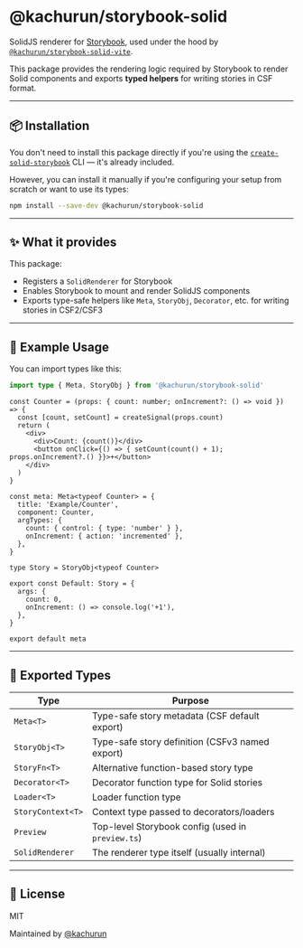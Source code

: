 # @kachurun/storybook-solid

SolidJS renderer for [Storybook](https://storybook.js.org/), used under the hood by [`@kachurun/storybook-solid-vite`](https://www.npmjs.com/package/@kachurun/storybook-solid-vite).

This package provides the rendering logic required by Storybook to render Solid components and exports **typed helpers** for writing stories in CSF format.

---

## 📦 Installation

You don't need to install this package directly if you're using the [`create-solid-storybook`](https://www.npmjs.com/package/create-solid-storybook) CLI — it's already included.

However, you can install it manually if you're configuring your setup from scratch or want to use its types:

```bash
npm install --save-dev @kachurun/storybook-solid
```

---

## ✨ What it provides

This package:

- Registers a `SolidRenderer` for Storybook
- Enables Storybook to mount and render SolidJS components
- Exports type-safe helpers like `Meta`, `StoryObj`, `Decorator`, etc. for writing stories in CSF2/CSF3

---

## 🧩 Example Usage

You can import types like this:

```ts
import type { Meta, StoryObj } from '@kachurun/storybook-solid'
```

```tsx
const Counter = (props: { count: number; onIncrement?: () => void }) => {
  const [count, setCount] = createSignal(props.count)
  return (
    <div>
      <div>Count: {count()}</div>
      <button onClick={() => { setCount(count() + 1); props.onIncrement?.() }}>+</button>
    </div>
  )
}

const meta: Meta<typeof Counter> = {
  title: 'Example/Counter',
  component: Counter,
  argTypes: {
    count: { control: { type: 'number' } },
    onIncrement: { action: 'incremented' },
  },
}

type Story = StoryObj<typeof Counter>

export const Default: Story = {
  args: {
    count: 0,
    onIncrement: () => console.log('+1'),
  },
}

export default meta
```

---

## 🧠 Exported Types

| Type              | Purpose                                           |
| ----------------- | ------------------------------------------------- |
| `Meta<T>`         | Type-safe story metadata (CSF default export)     |
| `StoryObj<T>`     | Type-safe story definition (CSFv3 named export)   |
| `StoryFn<T>`      | Alternative function-based story type             |
| `Decorator<T>`    | Decorator function type for Solid stories         |
| `Loader<T>`       | Loader function type                              |
| `StoryContext<T>` | Context type passed to decorators/loaders         |
| `Preview`         | Top-level Storybook config (used in `preview.ts`) |
| `SolidRenderer`   | The renderer type itself (usually internal)       |

---

## 📖 License

MIT

Maintained by [@kachurun](https://github.com/kachurun)
